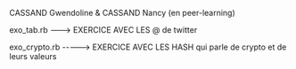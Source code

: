 CASSAND Gwendoline & CASSAND Nancy (en peer-learning)

exo_tab.rb ---> EXERCICE AVEC LES @ de twitter

exo_crypto.rb -----> EXERCICE AVEC LES HASH qui parle de crypto et de leurs valeurs
